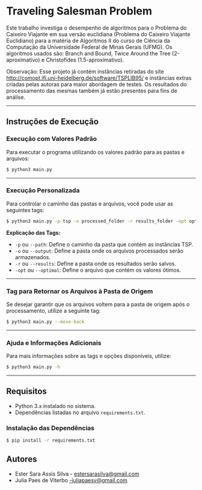 # Traveling Salesman Problem

Este trabalho investiga o desempenho de algoritmos para o Problema do Caixeiro Viajante em sua versão euclidiana (Problema do Caixeiro Viajante Euclidiano) para a matéria de Algoritmos II do curso de Ciência da Computação da Universidade Federal de Minas Gerais (UFMG). Os algoritmos usados são: Branch and Bound, Twice Around the Tree (2-aproximativo) e Christofides (1.5-aproximativo).

Observação: Esse projeto já contém instâncias retiradas do site http://comopt.ifi.uni-heidelberg.de/software/TSPLIB95/ e instâncias extras criadas pelas autoras para maior abordagem de testes. Os resultados do processamento das mesmas também já estão presentes para fins de análise. 

---

## **Instruções de Execução**

### **Execução com Valores Padrão**
Para executar o programa utilizando os valores padrão para as pastas e arquivos:
```bash
$ python3 main.py
```

---

### **Execução Personalizada**
Para controlar o caminho das pastas e arquivos, você pode usar as seguintes tags:
```bash
$ python3 main.py -p tsp -o processed_folder -r results_folder -opt optimal_file.txt
```

**Explicação das Tags:**
- `-p` ou `--path`: Define o caminho da pasta que contém as instâncias TSP.
- `-o` ou `--output`: Define a pasta onde os arquivos processados serão armazenados.
- `-r` ou `--results`: Define a pasta onde os resultados serão salvos.
- `-opt` ou `--optimal`: Define o arquivo que contém os valores ótimos.

---

### **Tag para Retornar os Arquivos à Pasta de Origem**
Se desejar garantir que os arquivos voltem para a pasta de origem após o processamento, utilize a seguinte tag:
```bash
$ python3 main.py --move-back
```

---

### **Ajuda e Informações Adicionais**
Para mais informações sobre as tags e opções disponíveis, utilize:
```bash
$ python3 main.py -h
```

---

## **Requisitos**
- Python 3.x instalado no sistema.
- Dependências listadas no arquivo `requirements.txt`.

### **Instalação das Dependências**
```bash
$ pip install -r requirements.txt
```

## **Autores**

- Ester Sara Assis Silva - estersarasilva@gmail.com
- Julia Paes de Viterbo -juliapaesv@gmail.com
